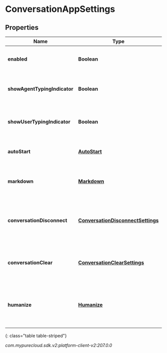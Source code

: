 # ConversationAppSettings


## Properties

| Name | Type | Description | Notes |
| ------------ | ------------- | ------------- | ------------- |
| **enabled** | **Boolean** | The toggle to enable or disable conversations |  [optional] |
| **showAgentTypingIndicator** | **Boolean** | The toggle to enable or disable typing indicator for messenger |  [optional] |
| **showUserTypingIndicator** | **Boolean** | The toggle to enable or disable typing indicator for messenger |  [optional] |
| **autoStart** | [**AutoStart**](AutoStart) | The auto start for the messenger conversation |  [optional] |
| **markdown** | [**Markdown**](Markdown) | The markdown for the messenger app |  [optional] |
| **conversationDisconnect** | [**ConversationDisconnectSettings**](ConversationDisconnectSettings) | The conversation disconnect settings for the messenger app |  [optional] |
| **conversationClear** | [**ConversationClearSettings**](ConversationClearSettings) | The conversation clear settings for the messenger app |  [optional] |
| **humanize** | [**Humanize**](Humanize) | The humanize conversations settings for the messenger app |  [optional] |
{: class="table table-striped"}




_com.mypurecloud.sdk.v2:platform-client-v2:207.0.0_
